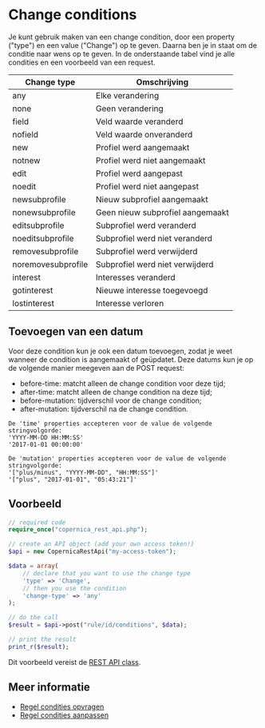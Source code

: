 # Change conditions

Je kunt gebruik maken van een change condition,
door een property ("type") en een value ("Change")
op te geven. Daarna ben je in staat om de conditie 
naar wens op te geven. In de onderstaande tabel 
vind je alle condities en een voorbeeld van een request.

| Change type          | Omschrijving                     |
|----------------------|----------------------------------|
| any                  | Elke verandering                 |
| none                 | Geen verandering                 |
| field                | Veld waarde veranderd            |
| nofield              | Veld waarde onveranderd          |
| new                  | Profiel werd aangemaakt          |
| notnew               | Profiel werd niet aangemaakt     |
| edit                 | Profiel werd aangepast           |
| noedit               | Profiel werd niet aangepast      |
| newsubprofile        | Nieuw subprofiel aangemaakt      |
| nonewsubprofile      | Geen nieuw subprofiel aangemaakt |
| editsubprofile       | Subprofiel werd veranderd        |
| noeditsubprofile     | Subprofiel werd niet veranderd   |
| removesubprofile     | Subprofiel werd verwijderd       |
| noremovesubprofile   | Subprofiel werd niet verwijderd  |
| interest             | Interesses veranderd             |
| gotinterest          | Nieuwe interesse toegevoegd      |
| lostinterest         | Interesse verloren               |


## Toevoegen van een datum

Voor deze condition kun je ook een datum toevoegen, zodat je weet wanneer de
condition is aangemaakt of geüpdatet. Deze datums kun je op de volgende manier
meegeven aan de POST request:

* before-time: 			matcht alleen de change condition voor deze tijd;
* after-time: 			matcht alleen de change condition na deze tijd;
* before-mutation: 		tijdverschil voor de change condition;
* after-mutation: 		tijdverschil na de change condition.

```text
De 'time' properties accepteren voor de value de volgende stringvolgorde:
'YYYY-MM-DD HH:MM:SS'
'2017-01-01 00:00:00'

De 'mutation' properties accepteren voor de value de volgende stringvolgorde:
'["plus/minus", "YYYY-MM-DD", "HH:MM:SS"]'
'["plus", "2017-01-01", "05:43:21"]'
```


## Voorbeeld 

```php
// required code
require_once("copernica_rest_api.php");

// create an API object (add your own access token!)
$api = new CopernicaRestApi("my-access-token");

$data = array(
    // declare that you want to use the change type
    'type' => 'Change',
    // then you use the condition
    'change-type' => 'any'
);

// do the call
$result = $api->post("rule/id/conditions", $data);

// print the result
print_r($result);
```
Dit voorbeeld vereist de [REST API class](./rest-php).



## Meer informatie

* [Regel condities opvragen](rest-get-rule-conditions)
* [Regel condities aanpassen](rest-post-rule-conditions)